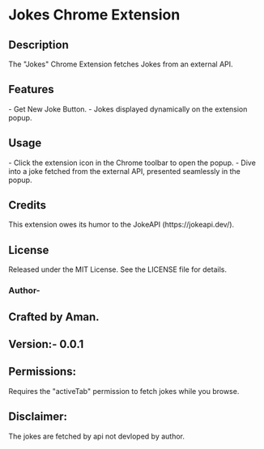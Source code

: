 <h1>Jokes Chrome Extension</h1>

<h2>Description</h2>
The "Jokes" Chrome Extension fetches Jokes from an external API.

<h2>Features</h2>
- Get New Joke Button.
- Jokes displayed dynamically on the extension popup.

<h2>Usage</h2>
- Click the extension icon in the Chrome toolbar to open the popup.
- Dive into a joke fetched from the external API, presented seamlessly in the popup.

<h2>Credits</h2>
This extension owes its humor to the JokeAPI (https://jokeapi.dev/).

<h2>License</h2>
Released under the MIT License. See the LICENSE file for details.

<h3>Author-</h3>
<h2>Crafted by Aman.</h2>

<h2>Version:- 0.0.1</h2>

<h2>Permissions:</h2>
Requires the "activeTab" permission to fetch jokes while you browse.

<h2>Disclaimer:</h2>
The jokes are fetched by api not devloped by author.
